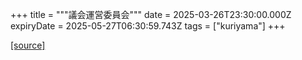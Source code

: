 +++
title = """議会運営委員会"""
date = 2025-03-26T23:30:00.000Z
expiryDate = 2025-05-27T06:30:59.743Z
tags = ["kuriyama"]
+++


[[source]](https://www.town.kuriyama.hokkaido.jp/site/gikai/29874.html)
